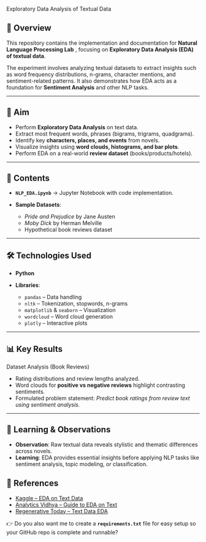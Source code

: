 Exploratory Data Analysis of Textual Data

## 📌 Overview

This repository contains the implementation and documentation for **Natural Language Processing Lab** , focusing on **Exploratory Data Analysis (EDA) of textual data**.

The experiment involves analyzing textual datasets to extract insights such as word frequency distributions, n-grams, character mentions, and sentiment-related patterns. It also demonstrates how EDA acts as a foundation for **Sentiment Analysis** and other NLP tasks.

---

## 🎯 Aim

* Perform **Exploratory Data Analysis** on text data.
* Extract most frequent words, phrases (bigrams, trigrams, quadgrams).
* Identify key **characters, places, and events** from novels.
* Visualize insights using **word clouds, histograms, and bar plots**.
* Perform EDA on a real-world **review dataset** (books/products/hotels).

---

## 📂 Contents

* **`NLP_EDA.ipynb`** → Jupyter Notebook with code implementation.
* **Sample Datasets**:

  * *Pride and Prejudice* by Jane Austen
  * *Moby Dick* by Herman Melville
  * Hypothetical book reviews dataset

---

## 🛠️ Technologies Used

* **Python**
* **Libraries**:

  * `pandas` – Data handling
  * `nltk` – Tokenization, stopwords, n-grams
  * `matplotlib` & `seaborn` – Visualization
  * `wordcloud` – Word cloud generation
  * `plotly` – Interactive plots

---

## 📊 Key Results

Dataset Analysis (Book Reviews)

* Rating distributions and review lengths analyzed.
* Word clouds for **positive vs negative reviews** highlight contrasting sentiments.
* Formulated problem statement: *Predict book ratings from review text using sentiment analysis.*

---

## 📖 Learning & Observations

* **Observation**: Raw textual data reveals stylistic and thematic differences across novels.
* **Learning**: EDA provides essential insights before applying NLP tasks like sentiment analysis, topic modeling, or classification.

## 📌 References

* [Kaggle – EDA on Text Data](https://www.kaggle.com/code/alincijov/nlp-time-machine-novel-eda)
* [Analytics Vidhya – Guide to EDA on Text](https://www.analyticsvidhya.com/blog/2020/04/beginners-guide-exploratory-data-analysis-text-data/)
* [Regenerative Today – Text Data EDA](https://regenerativetoday.com/exploratory-data-analysis-of-text-data-including-visualization-and-sentiment-analysis/)



👉 Do you also want me to create a **`requirements.txt`** file for easy setup so your GitHub repo is complete and runnable?
